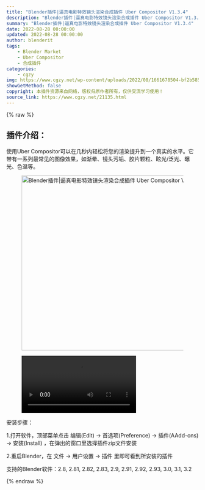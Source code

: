 ```yaml
---
title: "Blender插件|逼真电影特效镜头渲染合成插件 Uber Compositor V1.3.4"
description: "Blender插件|逼真电影特效镜头渲染合成插件 Uber Compositor V1.3.4"
summary: "Blender插件|逼真电影特效镜头渲染合成插件 Uber Compositor V1.3.4"
date: 2022-08-28 00:00:00
updated: 2022-08-28 00:00:00
author: blenderit
tags: 
    - Blender Market
    - Uber Compositor
    - 合成插件
categories:
    - cgzy
img: https://www.cgzy.net/wp-content/uploads/2022/08/1661678504-bf2b585aaeb7a04.jpg
showGetMethod: false
copyright: 本插件资源来自网络，版权归原作者所有，仅供交流学习使用！
source_link: https://www.cgzy.net/21135.html
---
```


{% raw %}
<div class="wp-block-pandastudio-title"><div class="title_style_01"><h2 id="h2-0">插件介绍：</h2></div></div><p class="is-style-text-indent-2em">使用Uber Compositor可以在几秒内轻松将您的渲染提升到一个真实的水平。它带有一系列最常见的图像效果，如渐晕、镜头污垢、胶片颗粒、眩光/泛光、曝光、色温等。</p><div class="wp-block-image is-style-border-round-and-with-shadow"><figure class="aligncenter size-full"><img fetchpriority="high" decoding="async" width="512" height="458" src="https://www.cgzy.net/wp-content/uploads/2022/08/1661678504-bf2b585aaeb7a04.jpg" class="wp-image-21137" title="Blender插件|逼真电影特效镜头渲染合成插件 Uber Compositor V1.3.4" alt="Blender插件|逼真电影特效镜头渲染合成插件 Uber Compositor V1.3.4"></figure></div><figure class="wp-block-video aligncenter"><video controls src="https://cloud.video.taobao.com/play/u/717183932/p/1/e/6/t/1/374025812347.mp4"></video></figure><div class="wp-block-pandastudio-title"><div class="title_style_01"><p>安装步骤：</p></div></div><p>1.打开软件，顶部菜单点击 编辑(Edit) → 首选项(Preference) → 插件(AAdd-ons) → 安装(Install) ，在弹出的窗口里选择插件zip文件安装</p><p>2.重启Blender，在 文件 → 用户设置 → 插件 里即可看到所安装的插件</p><div class="wp-block-pandastudio-tips"><div class="tip success "><p>支持的Blender软件：2.8, 2.81, 2.82, 2.83, 2.9, 2.91, 2.92, 2.93, 3.0, 3.1, 3.2</p>
</div></div><p></p>
<div style="display: none">cgzy</div>
{% endraw %}